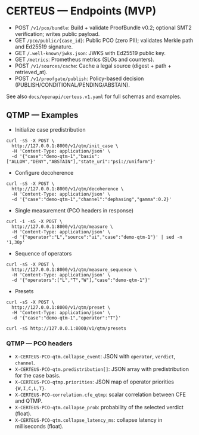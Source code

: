 # CERTEUS — Endpoints (MVP)

- POST `/v1/pco/bundle`: Build + validate ProofBundle v0.2; optional SMT2 verification; writes public payload.
- GET `/pco/public/{case_id}`: Public PCO (zero PII); validates Merkle path and Ed25519 signature.
- GET `/.well-known/jwks.json`: JWKS with Ed25519 public key.
- GET `/metrics`: Prometheus metrics (SLOs and counters).
- POST `/v1/sources/cache`: Cache a legal source (digest + path + retrieved_at).
- POST `/v1/proofgate/publish`: Policy-based decision (PUBLISH/CONDITIONAL/PENDING/ABSTAIN).

See also `docs/openapi/certeus.v1.yaml` for full schemas and examples.

## QTMP — Examples

- Initialize case predistribution

```
curl -sS -X POST \
  http://127.0.0.1:8000/v1/qtm/init_case \
  -H 'Content-Type: application/json' \
  -d '{"case":"demo-qtm-1","basis":["ALLOW","DENY","ABSTAIN"],"state_uri":"psi://uniform"}'
```

- Configure decoherence

```
curl -sS -X POST \
  http://127.0.0.1:8000/v1/qtm/decoherence \
  -H 'Content-Type: application/json' \
  -d '{"case":"demo-qtm-1","channel":"dephasing","gamma":0.2}'
```

- Single measurement (PCO headers in response)

```
curl -i -sS -X POST \
  http://127.0.0.1:8000/v1/qtm/measure \
  -H 'Content-Type: application/json' \
  -d '{"operator":"L","source":"ui","case":"demo-qtm-1"}' | sed -n '1,30p'
```

- Sequence of operators

```
curl -sS -X POST \
  http://127.0.0.1:8000/v1/qtm/measure_sequence \
  -H 'Content-Type: application/json' \
  -d '{"operators":["L","T","W"],"case":"demo-qtm-1"}'
```

- Presets

```
curl -sS -X POST \
  http://127.0.0.1:8000/v1/qtm/preset \
  -H 'Content-Type: application/json' \
  -d '{"case":"demo-qtm-1","operator":"T"}'

curl -sS http://127.0.0.1:8000/v1/qtm/presets
```

### QTMP — PCO headers

- `X-CERTEUS-PCO-qtm.collapse_event`: JSON with `operator`, `verdict`, `channel`.
- `X-CERTEUS-PCO-qtm.predistribution[]`: JSON array with predistribution for the case basis.
- `X-CERTEUS-PCO-qtmp.priorities`: JSON map of operator priorities `{W,I,C,L,T}`.
- `X-CERTEUS-PCO-correlation.cfe_qtmp`: scalar correlation between CFE and QTMP.
- `X-CERTEUS-PCO-qtm.collapse_prob`: probability of the selected verdict (float).
- `X-CERTEUS-PCO-qtm.collapse_latency_ms`: collapse latency in milliseconds (float).
